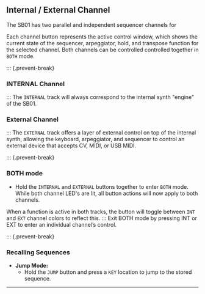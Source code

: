 ## Internal / External Channel

<article>

The SB01 has two parallel and independent sequencer channels for 

Each channel button represents the active control window, which shows the current state of the sequencer, arpeggiator, hold, and transpose function for the selected channel. Both channels can be controlled controlled together in `BOTH` mode.

::: {.prevent-break}
### INTERNAL Channel

:::
The `INTERNAL` track will always correspond to the internal synth "engine" of the SB01. 

### External Channel

:::
The `EXTERNAL` track offers a layer of external control on top of the internal synth, allowing the keyboard, arpeggiator, and sequencer to control an external device that accepts CV, MIDI, or USB MIDI. 

::: {.prevent-break}

### BOTH mode

* Hold the `INTERNAL` and `EXTERNAL` buttons together to enter `BOTH` mode. While both channel LED's are lit, all button actions will now apply to both channels. 

When a function is active in both tracks, the button will toggle between `INT` and `EXT` channel colors to reflect this.
:::
Exit BOTH mode by pressing INT or EXT to enter an individual channel’s control.


::: {.prevent-break}
### Recalling Sequences

* **Jump Mode:**
    * Hold the `JUMP` button and press a `KEY` location to jump to the stored sequence.



</article>

---
